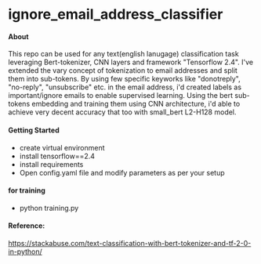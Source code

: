 # ignore_email_address_classifier

#### About 
This repo can be used for any text(english lanugage) classification task leveraging Bert-tokenizer, CNN layers and framework "Tensorflow 2.4". I've extended the vary concept of tokenization to email addresses and split them into sub-tokens. By using few specific keyworks like "donotreply", "no-reply", "unsubscribe" etc. in the email address, i'd created labels as important/ignore emails to enable supervised learning. Using the bert sub-tokens embedding and training them using CNN architecture, i'd able to achieve very decent accuracy that too with small_bert L2-H128 model. 

#### Getting Started
- create virtual environment
- install tensorflow==2.4
- install requirements 
- Open config.yaml file and modify parameters as per your setup

#### for training
- python training.py 

#### Reference:
https://stackabuse.com/text-classification-with-bert-tokenizer-and-tf-2-0-in-python/

